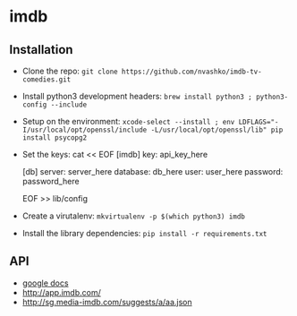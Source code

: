 # imdb

## Installation
- Clone the repo: `git clone https://github.com/nvashko/imdb-tv-comedies.git`
- Install python3 development headers: `brew install python3 ; python3-config --include`
- Setup on the environment: `xcode-select --install ; env LDFLAGS="-I/usr/local/opt/openssl/include -L/usr/local/opt/openssl/lib" pip install psycopg2`
- Set the keys:
    cat << EOF
    [imdb]
    key: api_key_here

    [db]
    server: server_here
    database: db_here
    user: user_here
    password: password_here

    EOF >> lib/config
- Create a virutalenv: `mkvirtualenv -p $(which python3) imdb`
- Install the library dependencies: `pip install -r requirements.txt`

## API
- [google docs](https://docs.google.com/document/d/1w2BsVRDoMtKKd3NHWa_KYVAwhUQvf4msRbPxreJpZhI/edit#)
- http://app.imdb.com/
- http://sg.media-imdb.com/suggests/a/aa.json
